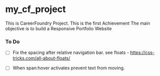 # my_cf_project
This is CareerFoundry Project.
This is the first Achievement
The main objective is to build a Responsive Portfolio Website


### To Do
- [ ] Fix the spacing after relative navigation bar. see floats - https://css-tricks.com/all-about-floats/
- [ ] When span:hover activates prevent text from moving.



